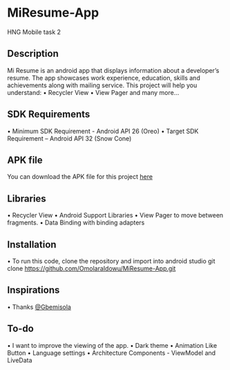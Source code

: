 # MiResume-App
HNG Mobile task 2

## Description 
Mi Resume is an android app that displays information about a developer’s resume. The app showcases work experience, education, skills and achievements along with mailing  service.
This project will help you understand:
• Recycler View
• View Pager and many more…

## SDK Requirements
• Minimum SDK Requirement - Android API 26 (Oreo)
• Target SDK Requirement – Android API 32 (Snow Cone)

## APK file
You can download the APK file for this project [here](https://github.com/OmolaraIdowu/MiResume-App/blob/master/app/release/Mi-Resume.apk)

## Libraries 
• Recycler View
• Android Support Libraries
• View Pager to move between fragments.
• Data Binding with binding adapters

## Installation
• To run this code, clone the repository and import into android studio git clone https://github.com/OmolaraIdowu/MiResume-App.git

## Inspirations
• Thanks [@Gbemisola](https://www.behance.net/GbemisolaIdowu) 

## To-do
• I want to improve the viewing of the app.
• Dark theme
• Animation Like Button
• Language settings
• Architecture Components -  ViewModel and LiveData
